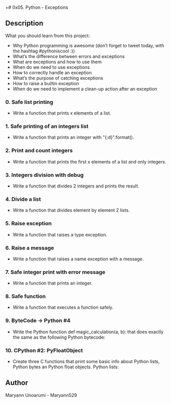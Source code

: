 +# 0x05. Python - Exceptions

## Description

What you should learn from this project:

* Why Python programming is awesome (don’t forget to tweet today, with the hashtag #pythoniscool :))
* What’s the difference between errors and exceptions
* What are exceptions and how to use them
* When do we need to use exceptions
* How to correctly handle an exception
* What’s the purpose of catching exceptions
* How to raise a builtin exception
* When do we need to implement a clean-up action after an exception

### 0. Safe list printing

* Write a function that prints x elements of a list.

### 1. Safe printing of an integers list

* Write a function that prints an integer with "{:d}".format().

### 2. Print and count integers

* Write a function that prints the first x elements of a list and only integers.

### 3. Integers division with debug

* Write a function that divides 2 integers and prints the result.

### 4. Divide a list

* Write a function that divides element by element 2 lists.

### 5. Raise exception

* Write a function that raises a type exception.

### 6. Raise a message

* Write a function that raises a name exception with a message.

### 7. Safe integer print with error message

* Write a function that prints an integer.

### 8. Safe function

* Write a function that executes a function safely.

### 9. ByteCode -> Python #4

* Write the Python function def magic_calculation(a, b): that does exactly the same as the following Python bytecode:

### 10. CPython #2: PyFloatObject

* Create three C functions that print some basic info about Python lists, Python bytes an Python float objects.
Python lists:

## Author
Maryann Unoarumi - Maryann529
